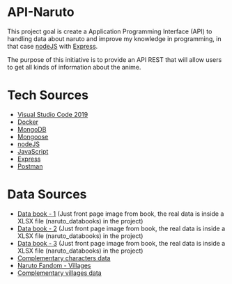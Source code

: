 # API-Naruto

This project goal is create a Application Programming Interface (API) to handling data about naruto and improve my knowledge in programming, in that case [nodeJS](https://nodejs.org/en/) with [Express](https://expressjs.com).

The purpose of this initiative is to provide an API REST that will allow users to get all kinds of information about the anime.

# Tech Sources

* [Visual Studio Code 2019](https://visualstudio.microsoft.com/pt-br/downloads)
* [Docker](https://www.docker.com/products/docker-desktop)
* [MongoDB](https://docs.mongodb.com/manual)
* [Mongoose](https://mongoosejs.com/docs/guide.html)
* [nodeJS](https://nodejs.org/en/)
* [JavaScript](https://www.javascript.com)
* [Express](https://expressjs.com)
* [Postman](https://www.getpostman.com/apps)

# Data Sources

* [Data book - 1](https://www.google.com/imgres?imgurl=https%3A%2F%2Flojasaraiva.vteximg.com.br%2Farquivos%2Fids%2F3294137-400-400%2F1004895688.jpg%3Fv%3D637034914567400000&imgrefurl=https%3A%2F%2Fbusca.saraiva.com.br%2Fq%2Fnaruto-guia-oficial-personagens&tbnid=8v-7s94Bin0cMM&vet=12ahUKEwiNsIGk-tztAhVlAbkGHQLpDg0QMygeegUIARDcAQ..i&docid=uHRKgFMhZFTEgM&w=400&h=400&itg=1&q=o%20livro%20secreto%20do%20confronto%20naruto&ved=2ahUKEwiNsIGk-tztAhVlAbkGHQLpDg0QMygeegUIARDcAQ#imgrc=8v-7s94Bin0cMM&imgdii=nrwS6jC9EqCvSM) (Just front page image from book, the real data is inside a XLSX file (naruto_databooks) in the project)
* [Data book - 2](https://www.google.com/imgres?imgurl=https%3A%2F%2Fimages-na.ssl-images-amazon.com%2Fimages%2FI%2F91zzdJm-L9L._AC_UL320_SR218%2C320_.jpg&imgrefurl=https%3A%2F%2Fwww.amazon.com.br%2FNaruto-Livro-Secreto-do-Guerreiro%2Fdp%2FB07CP7XMCG&tbnid=mHKMWgQ9DtYfwM&vet=12ahUKEwjR6PSo-9ztAhWVAtQKHfTgC4UQMygJegUIARClAQ..i&docid=6uAnjD_SrKpfFM&w=218&h=320&itg=1&q=o%20livro%20secreto%20do%20confronto%20naruto&hl=en-US&ved=2ahUKEwjR6PSo-9ztAhWVAtQKHfTgC4UQMygJegUIARClAQ) (Just front page image from book, the real data is inside a XLSX file (naruto_databooks) in the project)
* [Data book - 3](https://www.google.com/imgres?imgurl=https%3A%2F%2Flojasaraiva.vteximg.com.br%2Farquivos%2Fids%2F3294137-400-400%2F1004895688.jpg%3Fv%3D637034914567400000&imgrefurl=https%3A%2F%2Fbusca.saraiva.com.br%2Fq%2Fnaruto-guia-oficial-personagens&tbnid=8v-7s94Bin0cMM&vet=12ahUKEwiNsIGk-tztAhVlAbkGHQLpDg0QMygeegUIARDcAQ..i&docid=uHRKgFMhZFTEgM&w=400&h=400&itg=1&q=o%20livro%20secreto%20do%20confronto%20naruto&ved=2ahUKEwiNsIGk-tztAhVlAbkGHQLpDg0QMygeegUIARDcAQ) (Just front page image from book, the real data is inside a XLSX file (naruto_databooks) in the project)
* [Complementary characters data](http://www.wonaruto.com/naruto/personnages/)
* [Naruto Fandom - Villages](https://naruto.fandom.com/pt-br/wiki/Categoria:Vilas)
* [Complementary villages data](https://www.aficionados.com.br/nacoes-ninjas-naruto/)